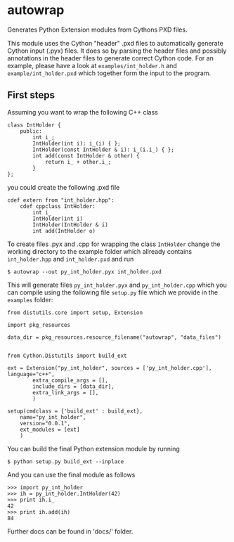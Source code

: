 autowrap
========

Generates Python Extension modules from Cythons PXD files.

This module uses the Cython "header" .pxd files to automatically generate
Cython input (.pyx) files. It does so by parsing the header files and possibly
annotations in the header files to generate correct Cython code. For an
example, please have a look at `examples/int_holder.h` and
`example/int_holder.pxd` which together form the input to the program.

First steps
---------------------

Assuming you want to wrap the following C++ class


    class IntHolder {
        public:
            int i_;
            IntHolder(int i): i_(i) { };
            IntHolder(const IntHolder & i): i_(i.i_) { };
            int add(const IntHolder & other) {
                return i_ + other.i_;
            }
    };


you could create the following .pxd file


    cdef extern from "int_holder.hpp":
        cdef cppclass IntHolder:
            int i_
            IntHolder(int i)
            IntHolder(IntHolder & i)
            int add(IntHolder o)


To create files .pyx and .cpp for wrapping the class `IntHolder` change the
working directory to the example folder which allready contains
`int_holder.hpp` and `int_holder.pxd` and run

    $ autowrap --out py_int_holder.pyx int_holder.pxd

This will generate files `py_int_holder.pyx` and `py_int_holder.cpp`
which you can compile using the following file `setup.py` file which we
provide in the `examples` folder:


    from distutils.core import setup, Extension

    import pkg_resources

    data_dir = pkg_resources.resource_filename("autowrap", "data_files")


    from Cython.Distutils import build_ext

    ext = Extension("py_int_holder", sources = ['py_int_holder.cpp'], language="c++",
            extra_compile_args = [],
            include_dirs = [data_dir],
            extra_link_args = [],
            )

    setup(cmdclass = {'build_ext' : build_ext},
        name="py_int_holder",
        version="0.0.1",
        ext_modules = [ext]
        )

You can build the final Python extension module by running

    $ python setup.py build_ext --inplace

And you can use the final module as follows

    >>> import py_int_holder
    >>> ih = py_int_holder.IntHolder(42)
    >>> print ih.i_
    42
    >>> print ih.add(ih)
    84

Further docs can be found in 'docs/' folder.

